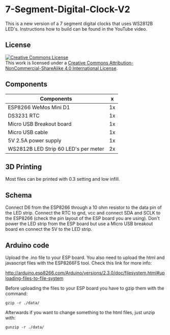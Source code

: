 # 7-Segment-Digital-Clock-V2

This is a new version of a 7 segment digital clocks that uses WS2812B LED's. Instructions how to build can be found in the YouTube video.

## License

<a rel="license" href="http://creativecommons.org/licenses/by-nc-sa/4.0/"><img alt="Creative Commons License" style="border-width:0" src="https://i.creativecommons.org/l/by-nc-sa/4.0/88x31.png" /></a><br />This work is licensed under a <a rel="license" href="http://creativecommons.org/licenses/by-nc-sa/4.0/">Creative Commons Attribution-NonCommercial-ShareAlike 4.0 International License</a>.


## Components

| Components                    | x     |
| -------------                 | ----- |
|ESP8266 WeMos Mini D1          | 1x    |
|DS3231 RTC                     | 1x    |
|Micro USB Breakout board       | 1x    |
|Micro USB cable                | 1x    |
|5V 2.5A power supply           | 1x    |
|WS2812B LED Strip 60 LED's per meter     | 2x    |

## 3D Printing

Most files can be printed with 0.3 setting and low infill.


## Schema

Connect D6 from the ESP8266 through a 10 ohm resistor to the data pin of the LED strip. Connect the RTC to gnd, vcc and connect SDA and SCLK to the ESP8266 (check the pin layout of the ESP board you are using). Don't power the LED strip from the ESP board but use a Micro USB breakout board en connect the 5V to the LED strip.

## Arduino code

Upload the .ino file to your ESP board. You also need to upload the html and javascript files with the ESP8266FS tool. Check this link for more info:

http://arduino.esp8266.com/Arduino/versions/2.3.0/doc/filesystem.html#uploading-files-to-file-system

Before uploading the files to your ESP board you have to gzip them with the command:

`gzip -r ./data/`

Afterwards if you want to change something to the html files, just unzip with:

`gunzip -r ./data/`





